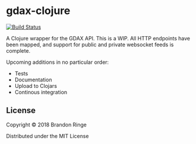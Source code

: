 # gdax-clojure

[![Build Status](https://travis-ci.com/bpringe/gdax-clojure.svg?branch=master)](https://travis-ci.com/bpringe/gdax-clojure)

A Clojure wrapper for the GDAX API. This is a WIP. All HTTP endpoints have been mapped, and support for public and private websocket feeds is complete.

Upcoming additions in no particular order:

- Tests
- Documentation
- Upload to Clojars
- Continous integration

## License

Copyright © 2018 Brandon Ringe

Distributed under the MIT License
